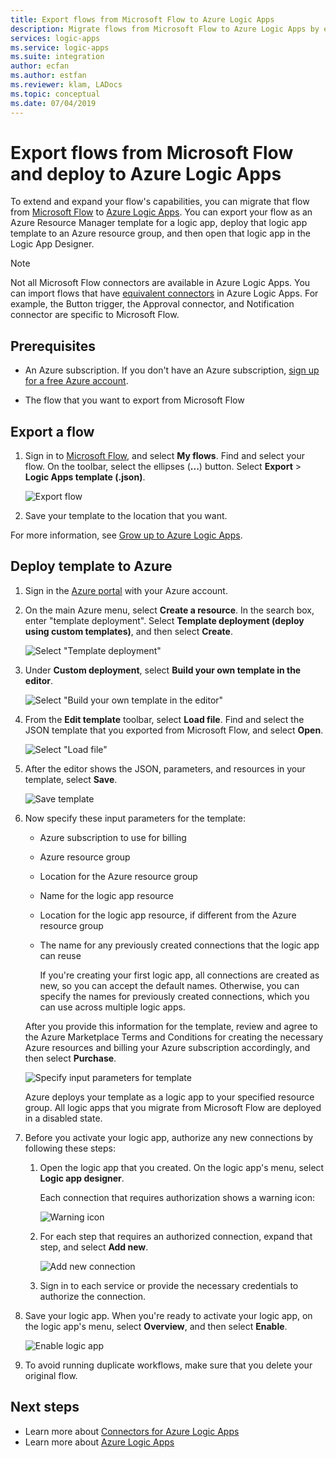 ```yaml
---
title: Export flows from Microsoft Flow to Azure Logic Apps
description: Migrate flows from Microsoft Flow to Azure Logic Apps by exporting as Azure Resource Manager templates
services: logic-apps
ms.service: logic-apps
ms.suite: integration
author: ecfan
ms.author: estfan
ms.reviewer: klam, LADocs
ms.topic: conceptual
ms.date: 07/04/2019
---
```


# Export flows from Microsoft Flow and deploy to Azure Logic Apps

To extend and expand your flow's capabilities, you can migrate that flow from [Microsoft Flow](https://flow.microsoft.com) to [Azure Logic Apps](../logic-apps/logic-apps-overview.md). You can export your flow as an Azure Resource Manager template for a logic app, deploy that logic app template to an Azure resource group, and then open that logic app in the Logic App Designer.

> [!NOTE]
> Not all Microsoft Flow connectors are available in Azure Logic Apps. 
> You can import flows that have [equivalent connectors](../connectors/apis-list.md) 
> in Azure Logic Apps. For example, the Button trigger, the Approval connector, 
> and Notification connector are specific to Microsoft Flow.

## Prerequisites

* An Azure subscription. If you don't have an Azure subscription, [sign up for a free Azure account](https://azure.microsoft.com/free/).

* The flow that you want to export from Microsoft Flow

## Export a flow

1. Sign in to [Microsoft Flow](https://flow.microsoft.com), and select **My flows**. Find and select your flow. On the toolbar, select the ellipses (**...**) button. Select **Export** > **Logic Apps template (.json)**.

   ![Export flow](./media/import-from-microsoft-flow/export-flow.png)

1. Save your template to the location that you want.

For more information, see [Grow up to Azure Logic Apps](https://flow.microsoft.com/blog/grow-up-to-logic-apps/).

## Deploy template to Azure

1. Sign in the [Azure portal](https://portal.azure.com) with your Azure account.

1. On the main Azure menu, select **Create a resource**. In the search box, enter "template deployment". Select **Template deployment (deploy using custom templates)**, and then select **Create**.

   ![Select "Template deployment"](./media/import-from-microsoft-flow/select-template-deployment.png)

1. Under **Custom deployment**, select **Build your own template in the editor**.

   ![Select "Build your own template in the editor"](./media/import-from-microsoft-flow/build-template-in-editor.png)

1. From the **Edit template** toolbar, select **Load file**. Find and select the JSON template that you exported from Microsoft Flow, and select **Open**.

   ![Select "Load file"](./media/import-from-microsoft-flow/load-file.png)

1. After the editor shows the JSON, parameters, and resources in your template, select **Save**.
  
   ![Save template](./media/import-from-microsoft-flow/save-template.png)

1. Now specify these input parameters for the template:

   * Azure subscription to use for billing
   * Azure resource group
   * Location for the Azure resource group
   * Name for the logic app resource
   * Location for the logic app resource, if different from the Azure resource group
   * The name for any previously created connections that the logic app can reuse

      If you're creating your first logic app, all connections are created as new, so you can accept the default names. Otherwise, you can specify the names for previously created connections, which you can use across multiple logic apps.

   After you provide this information for the template, review and agree to the Azure Marketplace Terms and Conditions for creating the necessary Azure resources and billing your Azure subscription accordingly, and then select **Purchase**.
  
   ![Specify input parameters for template](./media/import-from-microsoft-flow/template-input-parameters.png)

   Azure deploys your template as a logic app to your specified resource group. All logic apps that you migrate from Microsoft Flow are deployed in a disabled state.

1. Before you activate your logic app, authorize any new connections by following these steps:

   1. Open the logic app that you created. On the logic app's menu, select **Logic app designer**.

      Each connection that requires authorization shows a warning icon:

      ![Warning icon](./media/import-from-microsoft-flow/authorize-connections.png)

   1. For each step that requires an authorized connection, expand that step, and select **Add new**.

      ![Add new connection](./media/import-from-microsoft-flow/add-new-connection.png)

   1. Sign in to each service or provide the necessary credentials to authorize the connection.

1. Save your logic app. When you're ready to activate your logic app, on the logic app's menu, select **Overview**, and then select **Enable**.

   ![Enable logic app](./media/import-from-microsoft-flow/enable-logic-app.png)

1. To avoid running duplicate workflows, make sure that you delete your original flow.

## Next steps

* Learn more about [Connectors for Azure Logic Apps](../connectors/apis-list.md)
* Learn more about [Azure Logic Apps](../logic-apps/logic-apps-overview.md)